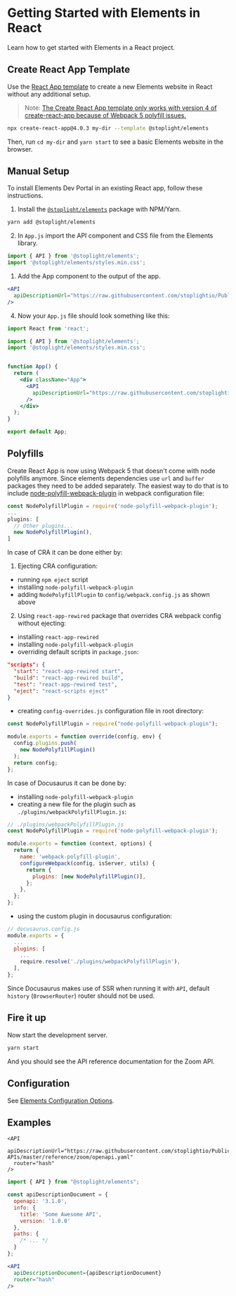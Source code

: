 # Getting Started with Elements in React

Learn how to get started with Elements in a React project.

## Create React App Template

Use the [React App template](https://github.com/stoplightio/cra-template-elements) to create a new Elements website in React without any additional setup.

> Note: [The Create React App template only works with version 4 of create-react-app because of Webpack 5 polyfill issues.](https://github.com/facebook/create-react-app/issues/11756)

```bash
npx create-react-app@4.0.3 my-dir --template @stoplight/elements
```

Then, run `cd my-dir` and `yarn start` to see a basic Elements website in the browser.

## Manual Setup

To install Elements Dev Portal in an existing React app, follow these instructions.


1. Install the [`@stoplight/elements`](https://www.npmjs.com/package/@stoplight/elements) package with NPM/Yarn.

```bash
yarn add @stoplight/elements
```

2. In `App.js` import the API component and CSS file from the Elements library.

```jsx
import { API } from '@stoplight/elements';
import '@stoplight/elements/styles.min.css';
```

1. Add the App component to the output of the app.

```jsx
<API
  apiDescriptionUrl="https://raw.githubusercontent.com/stoplightio/Public-APIs/master/reference/zoom/openapi.yaml"
/>
```

4. Now your `App.js` file should look something like this:

<!-- title: App.js -->
```jsx
import React from 'react';

import { API } from '@stoplight/elements';
import '@stoplight/elements/styles.min.css';


function App() {
  return (
    <div className="App">
      <API
        apiDescriptionUrl="https://raw.githubusercontent.com/stoplightio/Public-APIs/master/reference/zoom/openapi.yaml"
      />
    </div>
  );
}

export default App;
```

## Polyfills
Create React App is now using Webpack 5 that doesn't come with node polyfills anymore. Since elements dependencies use `url` and `buffer` packages they need to be added separately. The easiest way to do that is to include [node-polyfill-webpack-plugin](https://github.com/Richienb/node-polyfill-webpack-plugin) in webpack configuration file:
```js
const NodePolyfillPlugin = require('node-polyfill-webpack-plugin');
...
plugins: [
  // Other plugins...
  new NodePolyfillPlugin(),
]
```
In case of CRA it can be done either by:
1. Ejecting CRA configuration:
- running `npm eject` script
- installing `node-polyfill-webpack-plugin`
- adding `NodePolyfillPlugin` to `config/webpack.config.js` as shown above

2. Using `react-app-rewired` package that overrides CRA webpack config without ejecting:
- installing `react-app-rewired`
- installing  `node-polyfill-webpack-plugin`
- overriding default scripts in `package.json`:
```json
"scripts": {
  "start": "react-app-rewired start",
  "build": "react-app-rewired build",
  "test": "react-app-rewired test",
  "eject": "react-scripts eject"
}
```
- creating `config-overrides.js` configuration file in root directory:
```js
const NodePolyfillPlugin = require("node-polyfill-webpack-plugin");

module.exports = function override(config, env) {
  config.plugins.push(
    new NodePolyfillPlugin()
  );
  return config;
};
```
In case of Docusaurus it can be done by:
- installing `node-polyfill-webpack-plugin`
- creating a new file for the plugin such as `./plugins/webpackPolyfillPlugin.js`:
```js
// ./plugins/webpackPolyfillPlugin.js
const NodePolyfillPlugin = require('node-polyfill-webpack-plugin');

module.exports = function (context, options) {
  return {
    name: 'webpack-polyfill-plugin',
    configureWebpack(config, isServer, utils) {
      return {
        plugins: [new NodePolyfillPlugin()],
      };
    },
  };
};
```
- using the custom plugin in docusaurus configuration:
```js
// docusaurus.config.js
module.exports = {
  ...
  plugins: [
    ...
    require.resolve('./plugins/webpackPolyfillPlugin'),
  ],
};
```
Since Docusaurus makes use of SSR when running it with `API`, default `history` (`BrowserRouter`) router should not be used.

## Fire it up

Now start the development server.

```bash
yarn start
```

And you should see the API reference documentation for the Zoom API.

## Configuration

See [Elements Configuration Options](elements-options.md).

## Examples

<!-- title: React Component with API Description Provided as a URL -->
```
<API
  apiDescriptionUrl="https://raw.githubusercontent.com/stoplightio/Public-APIs/master/reference/zoom/openapi.yaml"
  router="hash"
/>
```

<!-- title: React Component with API Description Provided Directly -->

```jsx
import { API } from "@stoplight/elements";

const apiDescriptionDocument = {
  openapi: '3.1.0',
  info: {
    title: 'Some Awesome API',
    version: '1.0.0'
  },
  paths: {
    /* ... */
  }
};

<API
  apiDescriptionDocument={apiDescriptionDocument}
  router="hash"
/>
```
